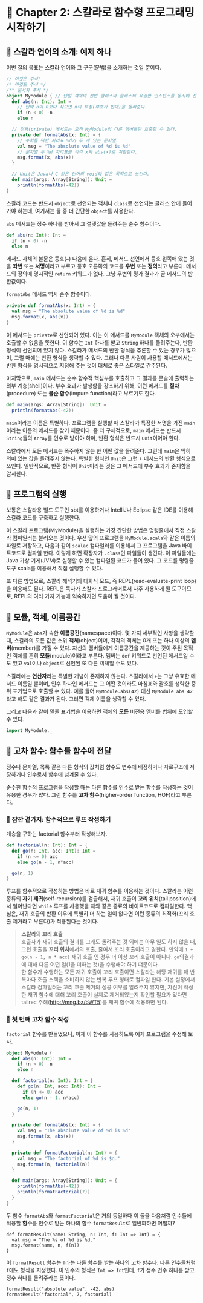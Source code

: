 # 🍭 Chapter 2: 스칼라로 함수형 프로그래밍 시작하기

## 🎃 스칼라 언어의 소개: 예제 하나
이번 절의 목표는 스칼라 언어와 그 구문(문법)을 소개하는 것일 뿐이다.

```scala
// 이것은 주석!
/* 이것도 주석 */
/** 문서화 주석 */
object MyModule { // 단일 객체의 선언 클래스와 클래스의 유일한 인스턴스를 동시에 선언한다.
  def abs(n: Int): Int =
    // 만약 n이 0보다 작으면 n의 부정(부호가 반대)을 돌려준다.
    if (n < 0) -n
    else n

  // 전용(private) 메서드는 오직 MyModule의 다른 멤버들만 호출할 수 있다.
  private def formatAbs(x: Int) = {
    // 수치를 위한 자리표 %d가 두 개 있는 문자열.
    val msg = "The absolute value of %d is %d"
    // 문자열 두 %d 자리표를 각각 x와 abs(x)로 치환한다.
    msg.format(x, abs(x))
  }

  // Unit은 Java나 C 같은 언어의 void와 같은 목적으로 쓰인다.
  def main(args: Array[String]): Unit = 
    println(formatAbs(-42))
}
```

스칼라 코드는 반드시 `object`로 선언되는 객체나 `class`로 선언되는 클래스 안에 들어가야 하는데, 여기서는 둘 중 더 간단한 `object`를 사용한다.   

`abs` 메서드는 정수 하나를 받아서 그 절댓값을 돌려주는 순수 함수이다.

```scala
def abs(n: Int): Int =
  if (n < 0) -n
  else n
```

메서드 자체의 본문은 등호(`=`) 다음에 온다. 흔히, 메서드 선언에서 등호 왼쪽애 았는 것을 **좌변** 또는 **서명**이라고 부르고 등호 오른쪽의 코드를 **우변** 또는 **정의**라고 부른다. 메서드의 정의에 명시적인 `return` 키워드가 없다. 그냥 우변의 평가 결과가 곧 메서드의 반환값이다.

`formatAbs` 메서드 역시 순수 함수이다.

```scala
private def formatAbs(x: Int) = {
  val msg = "The absolute value of %d is %d"
  msg.format(x, abs(x))
}
```

이 메서드는 `private`로 선언되어 있다. 이는 이 메서드를 `MyModule` 객체의 오부에서는 호출할 수 없음을 뜻한다. 이 함수는 `Int` 하나를 받고 `String` 하나를 돌려주는다, 반환 형식이 선언되어 있지 않다. 스칼라가 메서드의 반환 형식을 추론할 수 있는 경우가 많으며, 그럴 때에는 반환 형식을 생략할 수 있다. 그러나 다른 사람이 사용할 메서드에서는 반환 형식을 명시적으로 지정해 주는 것이 대체로 좋은 스타일로 간주된다.   

마지막으로, `main` 메서드는 순수 함수적 핵심부를 호출하고 그 결과를 콘솔에 출력하는 외부 계층(shell)이다. 부수 효과가 발생함을 강조하기 위해, 이런 메서드를 **절차**(procedure) 또는 **불순 함수**(impure function)라고 부르기도 한다.

```scala
def main(args: Array[String]): Unit = 
  println(formatAbs(-42))
```

`main`이라는 이름은 특별하다. 프로그램을 실행할 때 스칼라가 특정한 서명을 가진 `main`이라는 이름의 메서드를 찾기 때문이다. 좀 더 구체적으로, `main` 메서드는 반드시 `String`들의 `Array`를 인수로 받아야 하며, 반환 형식은 반드시 `Unit`이어야 한다.   

스칼라에서 모든 메서드는 폭주하지 않는 한 어떤 값을 돌려준다. 그런데 `main`은 딱히 의미 있는 값을 돌려주지 않는다. 특별한 형식인 `Unit`은 그런 ㄴ메서드의 반환 형식으로 쓰인다. 일반적으로, 반환 형식이 `Unit`이라는 것은 그 메서드에 부수 효과가 존재함을 암시한다.

## 🎃 프로그램의 실행
보통은 스칼라용 빌드 도구인 sbt를 이용하거나 IntelliJ나 Eclipse 같은 IDE를 이용해 스칼라 코드를 구축하고 실행한다.   

이 스칼라 프로그램(MyModule)을 실행하는 가장 간단한 방법은 명령줄에서 직접 스칼라 컴파일러는 불러오는 것이다. 우선 앞의 프로그램을 `MyModule.scala`와 같은 이름의 파일로 저장하고, 다음과 같이 `scalac` 컴파일러를 이용해서 그 프로그램을 Java 바이트코드로 컴파일 한다. 이렇게 하면 확장자가 `.class`인 파일들이 생긴다. 이 파일들에는 Java 가상 기게(JVM)로 실행할 수 있는 컴파일된 코드가 들어 있다. 그 코드를 명령줄 도구 scala를 이용해서 직접 실행할 수 있다.   

또 다른 방법으로, 스칼라 해석기의 대화식 모드, 즉 REPL(read-evaluate-print loop)을 이용해도 된다. REPL은 독자가 스칼라 프로그래머로서 자주 사용하게 될 도구이므로, REPL의 여러 가지 기능에 익숙하지면 도움이 될 것이다.

## 🎃 모듈, 객체, 이름공간
`MyModule`은 `abs`가 속한 **이름공간**(namespace)이다. 몇 가지 세부적인 사항을 생략할 때, 스칼라의 모든 값은 소위 **객체**(object)이며, 각각의 객체는 0개 또는 하나 이상의 **멤버**(member)를 가질 수 있다. 자신의 멤버들에게 이름공간을 제공하는 것이 주된 목적인 객체를 흔히 **모듈**(module)이라고 부른다. 멤버는 `def` 키워드로 선언된 메서드일 수도 있고 `val`이나 `object`로 선언된 또 다른 객체일 수도 있다.   

스칼라에는 **연산자**라는 특별한 개념이 존재하지 않는다. 스칼라에서 `+`는 그냥 유효한 메서드 이름일 뿐이며, 인수 하나인 메서드는 그 어떤 것이라도 마침표와 괄호를 생략한 중위 표기법으로 호출할 수 있다. 예를 들어 `MyModule.abs(42)` 대신 `MyModule abs 42`라고 해도 같은 결과가 된다. 그러면 객체 이름을 생략할 수 있다.   

그리고 다음과 같이 밑줄 표기법을 이용하면 객체의 **모든** 비전용 멤버를 법위에 도입할 수 있다.

```scala
import MyModule._
```

## 🎃 고차 함수: 함수를 함수에 전달
정수나 문자열, 목록 같은 다른 형식의 값처럼 함수도 변수에 배정하거나 자료구조에 저장하거나 인수로서 함수에 넘겨줄 수 있다.   

순수한 함수적 프로그램을 작성할 때는 다른 함수를 인수로 받는 함수를 작성하는 것이 유용한 경우가 많다. 그런 함수를 **고차 함수**(higher-order function, HOF)라고 부른다.

### 🎈 잠깐 곁가지: 함수적으로 루프 작성하기
계승을 구하는 factorial 함수부터 작성해보자.

```scala
def factorial(n: Int): Int = {
  def go(n: Int, acc: Int): Int =
    if (n <= 0) acc
    else go(n - 1, n*acc)

  go(n, 1)
}
```

루프를 함수적으로 작성하는 방법은 바로 재귀 함수를 이용하는 것이다. 스칼라는 이런 종류의 **자기 재귀**(self-recursion)를 검출해서, 재귀 호출이 **꼬리 위치**(tail position)에서 일어난다면 `while` 루프를 사용했을 때와 같은 종료의 바이트코드로 컴파일한다. 핵심은, 재귀 호출의 반환 이우에 특별히 더 하는 일이 없다면 이런 종류의 최적화(꼬리 호출 제거라고 부른다)가 적용된다는 것이다.

> **스칼라의 꼬리 호출**   
> 호출자가 재귀 호출의 결과를 그래도 돌려주는 것 외에는 아무 일도 하지 않을 때, 그런 호출을 **꼬리 위치**에서의 호출, 줄여서 꼬리 호출이라고 말한다. 만약에 `1 + go(n - 1, n * acc)` 재귀 호출 인 경우 더 이상 꼬리 호출이 아니다. `go`의결과에 대해 다른 어떤 일(1을 더하는 것)을 수행해야 하기 떄문이다.   
> 한 함수가 수행하는 모든 재귀 호출이 꼬리 호출이면 스칼라는 해당 재귀를 매 반복마다 호출 스택을 소비하지 않는 반복 루프 형태로 컴파일 한다. 기본 설정에서 스칼라 컴파일러는 꼬리 호출 제거의 성공 여부를 알려주지 않지만, 자신이 작성한 재귀 함수에 대해 꼬리 호출이 실제로 제거되었는지 확인할 필요가 있다면 tailrec 주해(http://mng.bz/bWT5)를 재귀 함수에 적용하면 된다.

### 🎈 첫 번째 고차 함수 작성
`factorial` 함수를 만들었으니, 이제 이 함수를 사용하도록 예제 프로그램을 수정해 보자.

```scala
object MyModule {
  def abs(n: Int): Int =
    if (n < 0) -n
    else n

  def factorial(n: Int): Int = {
    def go(n: Int, acc: Int): Int =
      if (n <= 0) acc
      else go(n - 1, n*acc)

    go(n, 1)
  }

  private def formatAbs(x: Int) = {
    val msg = "The absolute value of %d is %d"
    msg.format(x, abs(x))
  }

  private def formatFactorial(n: Int) = {
    val msg = "The factorial of %d is $d."
    msg.format(n, factorial(n))
  }

  def main(args: Array[String]): Unit = {
    println(formatAbs(-42))
    println(formatFactorial(7))
  }
}
```

두 함수 `formatAbs`와 `formatFactorial`은 거의 동일하다 이 둘을 다음처럼 인수들에 적용할 **함수**를 인수로 받는 하나의 함수 `formatResult`로 일반화하면 어떨까?

```
def formatResult(name: String, n: Int, f: Int => Int) = {
  val msg = "The %s of %d is %d."
  msg.format(name, n, f(n))
}
```

이 `formatResult` 함수는 `f`라는 다른 함수를 받는 하나의 고차 함수다. 다른 인수들처럼 `f`에도 형식을 지정했다. 이 인수의 형식은 `Int => Int`인데, `f`가 정수 인수 하나를 받고 정수 하나를 돌려주라는 뜻이다.   

```
formatResult("absolute value", -42, abs)
formatResult("factorial", 7, factorial)
```
